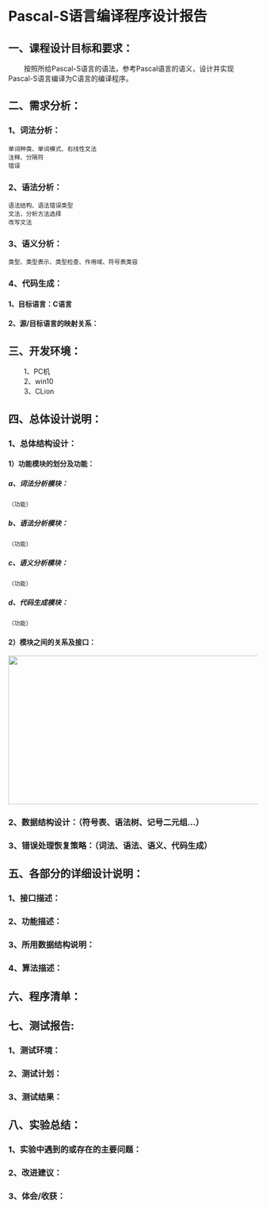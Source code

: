 # Pascal-S语言编译程序设计报告  

## 一、课程设计目标和要求：  
&#160;&#160;&#160;&#160;&#160;&#160;&#160;
按照所给Pascal-S语言的语法，参考Pascal语言的语义，设计并实现Pascal-S语言编译为C语言的编译程序。


## 二、需求分析：  

### 1、词法分析： 
    单词种类、单词模式、右线性文法  
    注释、分隔符  
    错误  

### 2、语法分析： 
    语法结构、语法错误类型  
    文法，分析方法选择  
    改写文法  

### 3、语义分析： 
    类型、类型表示、类型检查、作用域、符号表类容  

### 4、代码生成： 

#### 1、目标语言：C语言  

#### 2、源/目标语言的映射关系：  


## 三、开发环境：  
&#160;&#160;&#160;&#160;&#160;&#160;&#160;
1、PC机  
&#160;&#160;&#160;&#160;&#160;&#160;&#160;
2、win10  
&#160;&#160;&#160;&#160;&#160;&#160;&#160;
3、CLion  

## 四、总体设计说明：  

### 1、总体结构设计： 

####  1）功能模块的划分及功能：  

##### a、词法分析模块：  
    （功能）  

##### b、语法分析模块：  
    （功能）  
    
##### c、语义分析模块：  
    （功能）  

##### d、代码生成模块：  
    （功能）

####  2）模块之间的关系及接口：  
<img src="https://github.com/simonsheng1999/Complier_BUPT/blob/master/%E6%A8%A1%E5%9D%97%E5%85%B3%E7%B3%BB%E5%9B%BE.png" width = "600" height = "300" alt="" align=center />

### 2、数据结构设计：（符号表、语法树、记号二元组...）  

### 3、错误处理恢复策略：（词法、语法、语义、代码生成）  


## 五、各部分的详细设计说明：  

### 1、接口描述： 

### 2、功能描述： 

### 3、所用数据结构说明： 

### 4、算法描述： 


## 六、程序清单：  


## 七、测试报告:  

### 1、测试环境： 

### 2、测试计划： 

### 3、测试结果： 


## 八、实验总结：  

### 1、实验中遇到的或存在的主要问题： 

### 2、改进建议： 

### 3、体会/收获：  
